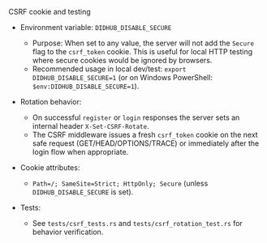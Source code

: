 CSRF cookie and testing

- Environment variable: `DIDHUB_DISABLE_SECURE`

  - Purpose: When set to any value, the server will not add the `Secure` flag to
    the `csrf_token` cookie. This is useful for local HTTP testing where secure
    cookies would be ignored by browsers.
  - Recommended usage in local dev/test: `export DIDHUB_DISABLE_SECURE=1` (or on
    Windows PowerShell: `$env:DIDHUB_DISABLE_SECURE=1`).

- Rotation behavior:

  - On successful `register` or `login` responses the server sets an internal
    header `X-Set-CSRF-Rotate`.
  - The CSRF middleware issues a fresh `csrf_token` cookie on the next safe
    request (GET/HEAD/OPTIONS/TRACE) or immediately after the login flow when
    appropriate.

- Cookie attributes:

  - `Path=/; SameSite=Strict; HttpOnly; Secure` (unless `DIDHUB_DISABLE_SECURE`
    is set).

- Tests:
  - See `tests/csrf_tests.rs` and `tests/csrf_rotation_test.rs` for behavior
    verification.
